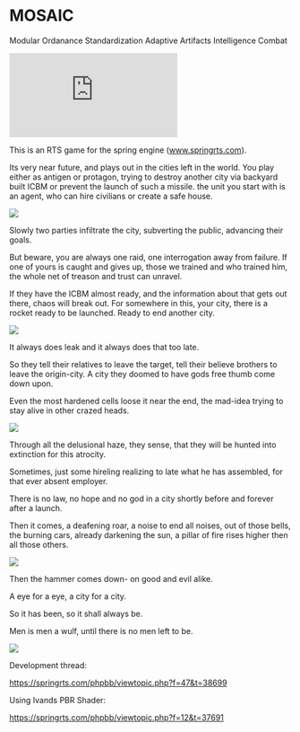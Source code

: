 # MOSAIC

Modular Ordanance Standardization Adaptive Artifacts Intelligence Combat

![alt text](https://springrts.com/phpbb/download/file.php?mode=view&id=11053/Example_Screen.png)

This is an RTS game for the spring engine (www.springrts.com). 

Its very near future, and plays out in the cities left in the world.
You play either as antigen or protagon, trying to destroy another city via backyard built ICBM or prevent the launch of such a missile.
the unit you start with is an agent, who can hire civilians or create a safe house.

![](https://github.com/PicassoCT/MOSAIC/blob/master/LuaUI/images/loadpictures/LoadScreen2.png "")

Slowly two parties infiltrate the city, subverting the public, advancing their goals.

But beware, you are always one raid, one interrogation away from failure. If one of yours is caught and gives up, those we trained and who trained him, the whole net of treason and trust can unravel.

If they have the ICBM almost ready, and the information about that gets out there, chaos will break out. For somewhere in this, your city, there is a rocket ready to be launched. Ready to end another city.

![](https://github.com/PicassoCT/MOSAIC/blob/master/LuaUI/images/loadpictures/LoadScreen15.png "")

It always does leak and it always does that too late.

So they tell their relatives to leave the target, tell their believe brothers to leave the origin-city. A city they doomed to have gods free thumb come down upon.

Even the most hardened cells loose it near the end, the mad-idea trying to stay alive in other crazed heads.

![](https://github.com/PicassoCT/MOSAIC/blob/master/LuaUI/images/loadpictures/LoadScreen8.png "")

Through all the delusional haze, they sense, that they will be hunted into extinction for this atrocity.

Sometimes, just some hireling realizing to late what he has assembled, for that ever absent employer.

There is no law, no hope and no god in a city shortly before and forever after a launch.

Then it comes, a deafening roar, a noise to end all noises, out of those bells, the burning cars, already darkening the sun, a pillar of fire rises higher then all those others.

![](https://github.com/PicassoCT/MOSAIC/blob/master/LuaUI/images/loadpictures/LoadScreen14.png "")

Then the hammer comes down- on good and evil alike.

A eye for a eye, a city for a city.

So it has been, so it shall always be.

Men is men a wulf, until there is no men left to be.

![](https://github.com/PicassoCT/MOSAIC/blob/master/LuaUI/images/loadpictures/LoadScreen11.png "")

Development thread:

https://springrts.com/phpbb/viewtopic.php?f=47&t=38699

Using Ivands PBR Shader:

 https://springrts.com/phpbb/viewtopic.php?f=12&t=37691

